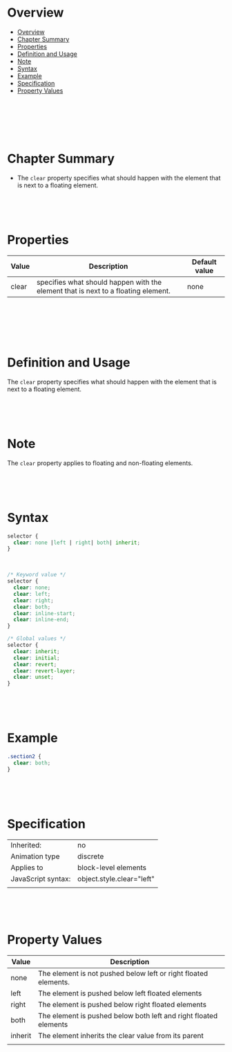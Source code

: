 # Overview

- [Overview](#overview)
- [Chapter Summary](#chapter-summary)
- [Properties](#properties)
- [Definition and Usage](#definition-and-usage)
- [Note](#note)
- [Syntax](#syntax)
- [Example](#example)
- [Specification](#specification)
- [Property Values](#property-values)

&nbsp;

&nbsp;

&nbsp;

# Chapter Summary

- The `clear` property specifies what should happen with the element that is next to a floating element.

&nbsp;

&nbsp;

# Properties

| Value | Description                                                                       | Default value |
| ----- | --------------------------------------------------------------------------------- | ------------- |
| clear | specifies what should happen with the element that is next to a floating element. | none          |

&nbsp;

&nbsp;

&nbsp;

# Definition and Usage

The `clear` property specifies what should happen with the element that is next to a floating element.

&nbsp;

&nbsp;

# Note

The `clear` property applies to floating and non-floating elements.

&nbsp;

&nbsp;

# Syntax

```css
selector {
  clear: none |left | right| both| inherit;
}
```

&nbsp;

```css
/* Keyword value */
selector {
  clear: none;
  clear: left;
  clear: right;
  clear: both;
  clear: inline-start;
  clear: inline-end;
}

/* Global values */
selector {
  clear: inherit;
  clear: initial;
  clear: revert;
  clear: revert-layer;
  clear: unset;
}
```

&nbsp;

&nbsp;

# Example

```css
.section2 {
  clear: both;
}
```

&nbsp;

&nbsp;

# Specification

|                    |                           |
| ------------------ | ------------------------- |
| Inherited:         | no                        |
| Animation type     | discrete                  |
| Applies to         | block-level elements      |
| JavaScript syntax: | object.style.clear="left" |
|                    |                           |

&nbsp;

&nbsp;

# Property Values

| Value   | Description                                                      |
| ------- | ---------------------------------------------------------------- |
| none    | The element is not pushed below left or right floated elements.  |
| left    | The element is pushed below left floated elements                |
| right   | The element is pushed below right floated elements               |
| both    | The element is pushed below both left and right floated elements |
| inherit | The element inherits the clear value from its parent             |
|         |                                                                  |

&nbsp;

&nbsp;
